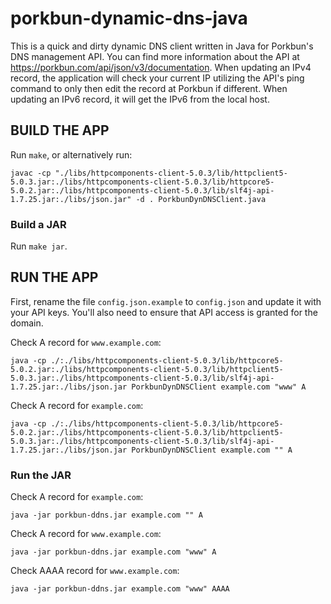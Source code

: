 # porkbun-dynamic-dns-java

This is a quick and dirty dynamic DNS client written in Java for Porkbun's DNS management API. You can find more information about the API at https://porkbun.com/api/json/v3/documentation.
When updating an IPv4 record, the application will check your current IP utilizing the API's ping command to only then edit the record at Porkbun if different. When updating an IPv6 record, it will get the IPv6 from the local host.

## BUILD THE APP

Run `make`, or alternatively run:
```
javac -cp "./libs/httpcomponents-client-5.0.3/lib/httpclient5-5.0.3.jar:./libs/httpcomponents-client-5.0.3/lib/httpcore5-5.0.2.jar:./libs/httpcomponents-client-5.0.3/lib/slf4j-api-1.7.25.jar:./libs/json.jar" -d . PorkbunDynDNSClient.java
```
### Build a JAR
Run `make jar`.

## RUN THE APP

First, rename the file `config.json.example` to `config.json` and update it with your API keys. You'll also need to ensure that API access is granted for the domain.

Check A record for `www.example.com`:
```
java -cp ./:./libs/httpcomponents-client-5.0.3/lib/httpcore5-5.0.2.jar:./libs/httpcomponents-client-5.0.3/lib/httpclient5-5.0.3.jar:./libs/httpcomponents-client-5.0.3/lib/slf4j-api-1.7.25.jar:./libs/json.jar PorkbunDynDNSClient example.com "www" A
```

Check A record for `example.com`:
```
java -cp ./:./libs/httpcomponents-client-5.0.3/lib/httpcore5-5.0.2.jar:./libs/httpcomponents-client-5.0.3/lib/httpclient5-5.0.3.jar:./libs/httpcomponents-client-5.0.3/lib/slf4j-api-1.7.25.jar:./libs/json.jar PorkbunDynDNSClient example.com "" A
```
### Run the JAR

Check A record for `example.com`:
```
java -jar porkbun-ddns.jar example.com "" A
```

Check A record for `www.example.com`:
```
java -jar porkbun-ddns.jar example.com "www" A
```

Check AAAA record for `www.example.com`:
```
java -jar porkbun-ddns.jar example.com "www" AAAA
```
